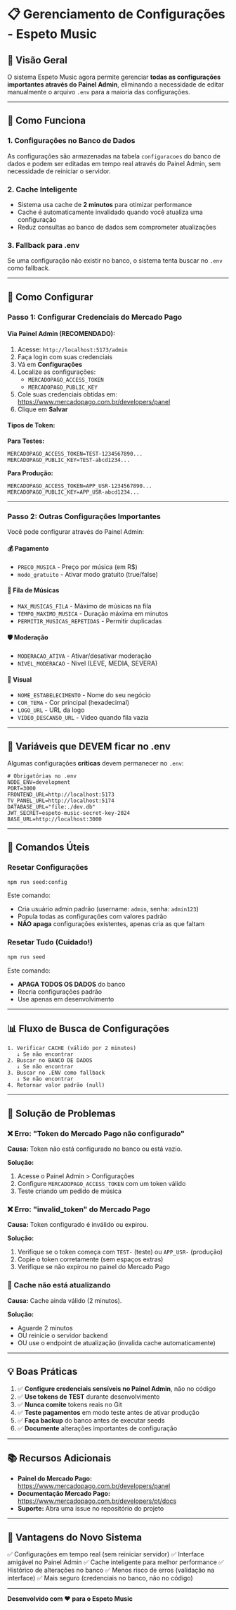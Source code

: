 # 📋 Gerenciamento de Configurações - Espeto Music

## 🎯 Visão Geral

O sistema Espeto Music agora permite gerenciar **todas as configurações importantes através do Painel Admin**, eliminando a necessidade de editar manualmente o arquivo `.env` para a maioria das configurações.

---

## 🔧 Como Funciona

### 1. **Configurações no Banco de Dados**

As configurações são armazenadas na tabela `configuracoes` do banco de dados e podem ser editadas em tempo real através do Painel Admin, sem necessidade de reiniciar o servidor.

### 2. **Cache Inteligente**

- Sistema usa cache de **2 minutos** para otimizar performance
- Cache é automaticamente invalidado quando você atualiza uma configuração
- Reduz consultas ao banco de dados sem comprometer atualizações

### 3. **Fallback para .env**

Se uma configuração não existir no banco, o sistema tenta buscar no `.env` como fallback.

---

## 🚀 Como Configurar

### **Passo 1: Configurar Credenciais do Mercado Pago**

#### Via Painel Admin (RECOMENDADO):

1. Acesse: `http://localhost:5173/admin`
2. Faça login com suas credenciais
3. Vá em **Configurações**
4. Localize as configurações:
   - `MERCADOPAGO_ACCESS_TOKEN`
   - `MERCADOPAGO_PUBLIC_KEY`
5. Cole suas credenciais obtidas em: https://www.mercadopago.com.br/developers/panel
6. Clique em **Salvar**

#### Tipos de Token:

**Para Testes:**
```
MERCADOPAGO_ACCESS_TOKEN=TEST-1234567890...
MERCADOPAGO_PUBLIC_KEY=TEST-abcd1234...
```

**Para Produção:**
```
MERCADOPAGO_ACCESS_TOKEN=APP_USR-1234567890...
MERCADOPAGO_PUBLIC_KEY=APP_USR-abcd1234...
```

---

### **Passo 2: Outras Configurações Importantes**

Você pode configurar através do Painel Admin:

#### 💰 **Pagamento**
- `PRECO_MUSICA` - Preço por música (em R$)
- `modo_gratuito` - Ativar modo gratuito (true/false)

#### 🎵 **Fila de Músicas**
- `MAX_MUSICAS_FILA` - Máximo de músicas na fila
- `TEMPO_MAXIMO_MUSICA` - Duração máxima em minutos
- `PERMITIR_MUSICAS_REPETIDAS` - Permitir duplicadas

#### 🛡️ **Moderação**
- `MODERACAO_ATIVA` - Ativar/desativar moderação
- `NIVEL_MODERACAO` - Nível (LEVE, MEDIA, SEVERA)

#### 🎨 **Visual**
- `NOME_ESTABELECIMENTO` - Nome do seu negócio
- `COR_TEMA` - Cor principal (hexadecimal)
- `LOGO_URL` - URL da logo
- `VIDEO_DESCANSO_URL` - Vídeo quando fila vazia

---

## 🔐 Variáveis que DEVEM ficar no .env

Algumas configurações **críticas** devem permanecer no `.env`:

```env
# Obrigatórias no .env
NODE_ENV=development
PORT=3000
FRONTEND_URL=http://localhost:5173
TV_PANEL_URL=http://localhost:5174
DATABASE_URL="file:./dev.db"
JWT_SECRET=espeto-music-secret-key-2024
BASE_URL=http://localhost:3000
```

---

## 🔄 Comandos Úteis

### Resetar Configurações
```bash
npm run seed:config
```
Este comando:
- Cria usuário admin padrão (username: `admin`, senha: `admin123`)
- Popula todas as configurações com valores padrão
- **NÃO apaga** configurações existentes, apenas cria as que faltam

### Resetar Tudo (Cuidado!)
```bash
npm run seed
```
Este comando:
- **APAGA TODOS OS DADOS** do banco
- Recria configurações padrão
- Use apenas em desenvolvimento

---

## 📊 Fluxo de Busca de Configurações

```
1. Verificar CACHE (válido por 2 minutos)
   ↓ Se não encontrar
2. Buscar no BANCO DE DADOS
   ↓ Se não encontrar
3. Buscar no .ENV como fallback
   ↓ Se não encontrar
4. Retornar valor padrão (null)
```

---

## 🐛 Solução de Problemas

### ❌ Erro: "Token do Mercado Pago não configurado"

**Causa:** Token não está configurado no banco ou está vazio.

**Solução:**
1. Acesse o Painel Admin > Configurações
2. Configure `MERCADOPAGO_ACCESS_TOKEN` com um token válido
3. Teste criando um pedido de música

### ❌ Erro: "invalid_token" do Mercado Pago

**Causa:** Token configurado é inválido ou expirou.

**Solução:**
1. Verifique se o token começa com `TEST-` (teste) ou `APP_USR-` (produção)
2. Copie o token corretamente (sem espaços extras)
3. Verifique se não expirou no painel do Mercado Pago

### 🔄 Cache não está atualizando

**Causa:** Cache ainda válido (2 minutos).

**Solução:**
- Aguarde 2 minutos
- OU reinicie o servidor backend
- OU use o endpoint de atualização (invalida cache automaticamente)

---

## 💡 Boas Práticas

1. ✅ **Configure credenciais sensíveis no Painel Admin**, não no código
2. ✅ **Use tokens de TEST** durante desenvolvimento
3. ✅ **Nunca comite** tokens reais no Git
4. ✅ **Teste pagamentos** em modo teste antes de ativar produção
5. ✅ **Faça backup** do banco antes de executar seeds
6. ✅ **Documente** alterações importantes de configuração

---

## 📚 Recursos Adicionais

- **Painel do Mercado Pago:** https://www.mercadopago.com.br/developers/panel
- **Documentação Mercado Pago:** https://www.mercadopago.com.br/developers/pt/docs
- **Suporte:** Abra uma issue no repositório do projeto

---

## 🎉 Vantagens do Novo Sistema

✅ Configurações em tempo real (sem reiniciar servidor)
✅ Interface amigável no Painel Admin
✅ Cache inteligente para melhor performance
✅ Histórico de alterações no banco
✅ Menos risco de erros (validação na interface)
✅ Mais seguro (credenciais no banco, não no código)

---

**Desenvolvido com ❤️ para o Espeto Music**
